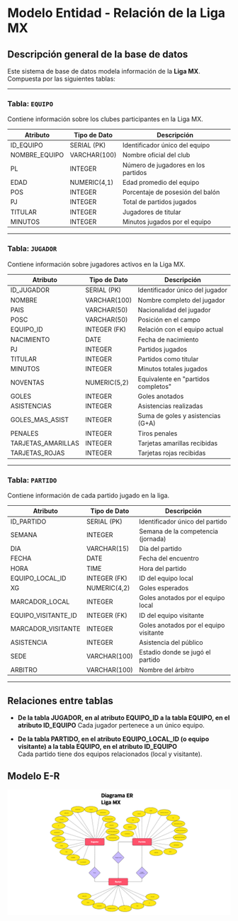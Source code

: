 # Modelo Entidad - Relación de la Liga MX

## Descripción general de la base de datos

Este sistema de base de datos modela información de la **Liga MX**. Compuesta por las siguientes tablas:

---

### Tabla: `EQUIPO`

Contiene información sobre los clubes participantes en la Liga MX.

| Atributo             | Tipo de Dato     | Descripción                            |
|----------------------|------------------|----------------------------------------|
| ID_EQUIPO            | SERIAL (PK)      | Identificador único del equipo         |
| NOMBRE_EQUIPO        | VARCHAR(100)     | Nombre oficial del club                |
| PL                   | INTEGER          | Número de jugadores en los partidos    |
| EDAD                 | NUMERIC(4,1)     | Edad promedio del equipo               |
| POS                  | INTEGER          | Porcentaje de posesión del balón       |
| PJ                   | INTEGER          | Total de partidos jugados              |
| TITULAR              | INTEGER          | Jugadores de titular                   |
| MINUTOS              | INTEGER          | Minutos jugados por el equipo          |

---

### Tabla: `JUGADOR`

Contiene información sobre jugadores activos en la Liga MX.

| Atributo             | Tipo de Dato     | Descripción                            |
|----------------------|------------------|----------------------------------------|
| ID_JUGADOR           | SERIAL (PK)      | Identificador único del jugador        |
| NOMBRE               | VARCHAR(100)     | Nombre completo del jugador            |
| PAIS                 | VARCHAR(50)      | Nacionalidad del jugador               |
| POSC                 | VARCHAR(50)      | Posición en el campo                   |
| EQUIPO_ID            | INTEGER (FK)     | Relación con el equipo actual          |
| NACIMIENTO           | DATE             | Fecha de nacimiento                    |
| PJ                   | INTEGER          | Partidos jugados                       |
| TITULAR              | INTEGER          | Partidos como titular                  |
| MINUTOS              | INTEGER          | Minutos totales jugados                |
| NOVENTAS             | NUMERIC(5,2)     | Equivalente en "partidos completos"    |
| GOLES                | INTEGER          | Goles anotados                         |
| ASISTENCIAS          | INTEGER          | Asistencias realizadas                 |
| GOLES_MAS_ASIST      | INTEGER          | Suma de goles y asistencias (G+A)      |
| PENALES              | INTEGER          | Tiros penales                          |
| TARJETAS_AMARILLAS   | INTEGER          | Tarjetas amarillas recibidas           |
| TARJETAS_ROJAS       | INTEGER          | Tarjetas rojas recibidas               |


---

### Tabla: `PARTIDO`

Contiene información de cada partido jugado en la liga.

| Atributo             | Tipo de Dato     | Descripción                            |
|----------------------|------------------|----------------------------------------|
| ID_PARTIDO           | SERIAL (PK)      | Identificador único del partido        |
| SEMANA               | INTEGER          | Semana de la competencia (jornada)               |
| DIA                  | VARCHAR(15)      | Día del partido                        |
| FECHA                | DATE             | Fecha del encuentro                    |
| HORA                 | TIME             | Hora del partido                       |
| EQUIPO_LOCAL_ID      | INTEGER (FK)     | ID del equipo local                    |
| XG                   | NUMERIC(4,2)     | Goles esperados                        |
| MARCADOR_LOCAL       | INTEGER          | Goles anotados por el equipo local     |
| EQUIPO_VISITANTE_ID  | INTEGER (FK)     | ID del equipo visitante                |
| MARCADOR_VISITANTE   | INTEGER          | Goles anotados por el equipo visitante |
| ASISTENCIA           | INTEGER          | Asistencia del público                 |
| SEDE                 | VARCHAR(100)     | Estadio donde se jugó el partido       |
| ARBITRO              | VARCHAR(100)     | Nombre del árbitro                     |

---

## Relaciones entre tablas

- **De la tabla JUGADOR, en al atributo EQUIPO_ID a la tabla EQUIPO, en el atributo ID_EQUIPO**
  Cada jugador pertenece a un único equipo.

- **De la tabla PARTIDO, en el atributo EQUIPO_LOCAL_ID (o equipo visitante) a la tabla EQUIPO, en el atributo ID_EQUIPO**  
  Cada partido tiene dos equipos relacionados (local y visitante).


## Modelo E-R
![Modelo Entidad-Relación](/Tarea%203/diagrama%20er.png)
